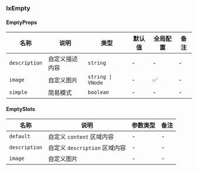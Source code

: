 
### IxEmpty

#### EmptyProps

| 名称 | 说明 | 类型  | 默认值 | 全局配置 | 备注 |
| --- | --- | --- | --- | --- | --- |
| `description` | 自定义描述内容 | `string` | - | - | - |
| `image` | 自定义图片 | `string \| VNode` | - | ✅ | - |
| `simple` | 简易模式 | `boolean` | - | - | - |

#### EmptySlots

| 名称 | 说明 | 参数类型 | 备注 |
| --- | --- | --- | --- |
| `default` | 自定义 `content` 区域内容 | - | - |
| `description` | 自定义 `description` 区域内容 | - | - |
| `image` | 自定义图片 | - | - |
